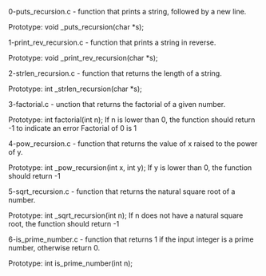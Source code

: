 0-puts_recursion.c - function that prints a string, followed by a new line.

Prototype: void _puts_recursion(char *s);


1-print_rev_recursion.c - function that prints a string in reverse.

Prototype: void _print_rev_recursion(char *s);


2-strlen_recursion.c - function that returns the length of a string.

Prototype: int _strlen_recursion(char *s);


3-factorial.c - unction that returns the factorial of a given number.

Prototype: int factorial(int n);
If n is lower than 0, the function should return -1 to indicate an error
Factorial of 0 is 1


4-pow_recursion.c - function that returns the value of x raised to the power of y.

Prototype: int _pow_recursion(int x, int y);
If y is lower than 0, the function should return -1


5-sqrt_recursion.c - function that returns the natural square root of a number.

Prototype: int _sqrt_recursion(int n);
If n does not have a natural square root, the function should return -1


6-is_prime_number.c - function that returns 1 if the input integer is a prime number, otherwise return 0.

Prototype: int is_prime_number(int n);

